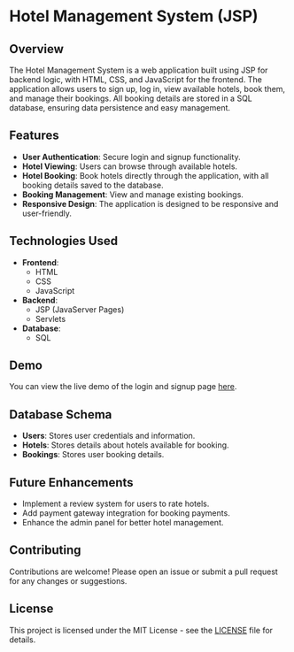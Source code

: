
# Hotel Management System (JSP)

## Overview
The Hotel Management System is a web application built using JSP for backend logic, with HTML, CSS, and JavaScript for the frontend. The application allows users to sign up, log in, view available hotels, book them, and manage their bookings. All booking details are stored in a SQL database, ensuring data persistence and easy management.

## Features
- **User Authentication**: Secure login and signup functionality.
- **Hotel Viewing**: Users can browse through available hotels.
- **Hotel Booking**: Book hotels directly through the application, with all booking details saved to the database.
- **Booking Management**: View and manage existing bookings.
- **Responsive Design**: The application is designed to be responsive and user-friendly.

## Technologies Used
- **Frontend**:
  - HTML
  - CSS
  - JavaScript
- **Backend**:
  - JSP (JavaServer Pages)
  - Servlets
- **Database**:
  - SQL
## Demo

You can view the live demo of the login and signup page [here](https://m-raj-22.github.io/Hotel_Mangement_System_JSP/).

## Database Schema
- **Users**: Stores user credentials and information.
- **Hotels**: Stores details about hotels available for booking.
- **Bookings**: Stores user booking details.

## Future Enhancements
- Implement a review system for users to rate hotels.
- Add payment gateway integration for booking payments.
- Enhance the admin panel for better hotel management.

## Contributing
Contributions are welcome! Please open an issue or submit a pull request for any changes or suggestions.

## License
This project is licensed under the MIT License - see the [LICENSE](LICENSE) file for details.
